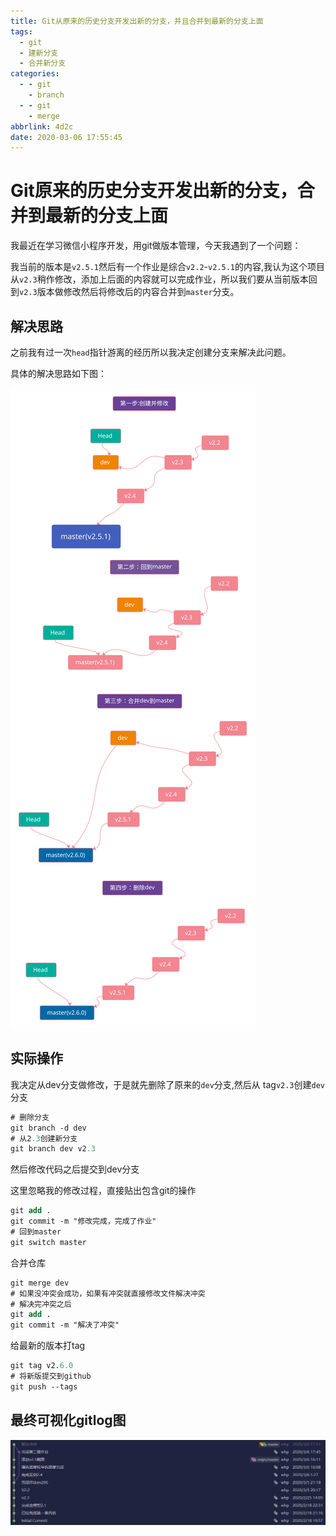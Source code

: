 ```yaml
---
title: Git从原来的历史分支开发出新的分支，并且合并到最新的分支上面
tags:
  - git
  - 建新分支
  - 合并新分支
categories:
  - - git
    - branch
  - - git
    - merge
abbrlink: 4d2c
date: 2020-03-06 17:55:45
---
```


# Git原来的历史分支开发出新的分支，合并到最新的分支上面

我最近在学习微信小程序开发，用git做版本管理，今天我遇到了一个问题：

我当前的版本是`v2.5.1`然后有一个作业是综合`v2.2`-`v2.5.1`的内容,我认为这个项目从`v2.3`稍作修改，添加上后面的内容就可以完成作业，所以我们要从当前版本回到`v2.3`版本做修改然后将修改后的内容合并到`master`分支。

## 解决思路

之前我有过一次`head`指针游离的经历所以我决定创建分支来解决此问题。


具体的解决思路如下图：

![](./git_new_version_from_old_version.svg)



## 实际操作

我决定从dev分支做修改，于是就先删除了原来的`dev`分支,然后从 tag`v2.3`创建`dev`分支

```ps
# 删除分支
git branch -d dev
# 从2.3创建新分支
git branch dev v2.3
```
然后修改代码之后提交到dev分支

这里忽略我的修改过程，直接贴出包含git的操作

```ps
git add .
git commit -m "修改完成，完成了作业"
# 回到master
git switch master
```

合并仓库
```ps
git merge dev
# 如果没冲突会成功，如果有冲突就直接修改文件解决冲突
# 解决完冲突之后
git add .
git commit -m "解决了冲突"
```

给最新的版本打tag

```ps
git tag v2.6.0
# 将新版提交到github
git push --tags
```


## 最终可视化gitlog图

![](./2020-03-06-18-30-38.png)